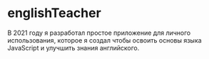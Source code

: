 # englishTeacher
В 2021 году я разработал простое приложение для личного использования, которое я создал чтобы освоить основы языка JavaScript и улучшить знания английского.

